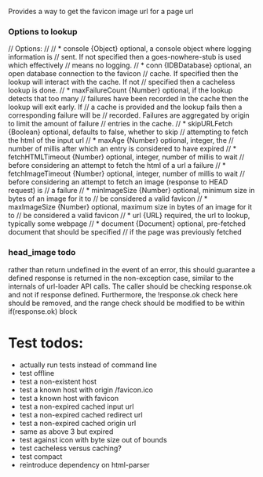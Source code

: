 
Provides a way to get the favicon image url for a page url

### Options to lookup


// Options:
//
// * console {Object} optional, a console object where logging information is
// sent. If not specified then a goes-nowhere-stub is used which effectively
// means no logging.
// * conn {IDBDatabase} optional, an open database connection to the favicon
// cache. If specified then the lookup will interact with the cache. If not
// specified then a cacheless lookup is done.
// * maxFailureCount {Number} optional, if the lookup detects that too many
// failures have been recorded in the cache then the lookup will exit early. If
// a cache is provided and the lookup fails then a corresponding failure will be
// recorded. Failures are aggregated by origin to limit the  amount of failure
// entries in the cache.
// * skipURLFetch {Boolean} optional, defaults to false, whether to skip
// attempting to fetch the html of the input url
// * maxAge {Number} optional, integer, the
// number of millis after which an entry is considered to have expired
// * fetchHTMLTimeout {Number} optional, integer, number of millis to wait
// before considering an attempt to fetch the html of a url a failure
// * fetchImageTimeout {Number} optional, integer, number of millis to wait
// before considering an attempt to fetch an image (response to HEAD request) is
// a failure
// * minImageSize {Number} optional, minimum size in bytes of an image for it to
// be considered a valid favicon
// * maxImageSize {Number} optional, maximum size in bytes of an image for it to
// be considered a valid favicon
// * url {URL} required, the url to lookup, typically some webpage
// * document {Document} optional, pre-fetched document that should be specified
// if the page was previously fetched

### head_image todo
rather than return undefined in the event of an error, this should guarantee a defined response is returned in the non-exception case, similar to the internals of url-loader API calls. The caller should be checking response.ok and not if response defined. Furthermore, the !response.ok check here should be removed, and the range check should be modified to be within if(response.ok) block

# Test todos:

* actually run tests instead of command line
* test offline
* test a non-existent host
* test a known host with origin /favicon.ico
* test a known host with <link> favicon
* test a non-expired cached input url
* test a non-expired cached redirect url
* test a non-expired cached origin url
* same as above 3 but expired
* test against icon with byte size out of bounds
* test cacheless versus caching?
* test compact
* reintroduce dependency on html-parser
